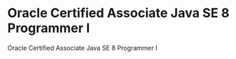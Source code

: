 # Oracle Certified Associate Java SE 8 Programmer I
Oracle Certified Associate Java SE 8 Programmer I
